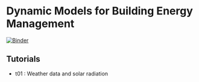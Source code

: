 # Dynamic Models for Building Energy Management

[![Binder](https://mybinder.org/badge_logo.svg)](https://mybinder.org/v2/gh/cmg-git/dm4bem/HEAD)

## Tutorials
- t01 : Weather data and solar radiation


